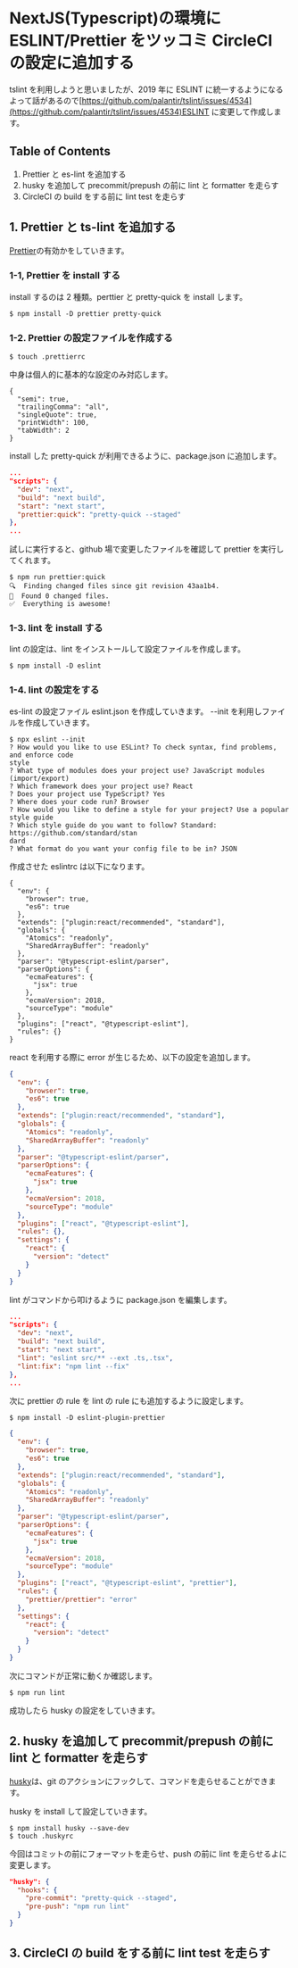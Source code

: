 # NextJS(Typescript)の環境に ESLINT/Prettier をツッコミ CircleCI の設定に追加する

tslint を利用しようと思いましたが、2019 年に ESLINT に統一するようになるよって話があるので[https://github.com/palantir/tslint/issues/4534](https://github.com/palantir/tslint/issues/4534)ESLINT に変更して作成します。

## Table of Contents

1. Prettier と es-lint を追加する
2. husky を追加して precommit/prepush の前に lint と formatter を走らす
3. CircleCI の build をする前に lint test を走らす

## 1. Prettier と ts-lint を追加する

[Prettier](https://prettier.io/)の有効かをしていきます。

### 1-1, Prettier を install する

install するのは 2 種類。perttier と pretty-quick を install します。

```terminal
$ npm install -D prettier pretty-quick
```

### 1-2. Prettier の設定ファイルを作成する

```terminal
$ touch .prettierrc
```

中身は個人的に基本的な設定のみ対応します。

```.prettierrc
{
  "semi": true,
  "trailingComma": "all",
  "singleQuote": true,
  "printWidth": 100,
  "tabWidth": 2
}
```

install した pretty-quick が利用できるように、package.json に追加します。

```package.json
...
"scripts": {
  "dev": "next",
  "build": "next build",
  "start": "next start",
  "prettier:quick": "pretty-quick --staged"
},
...
```

試しに実行すると、github 場で変更したファイルを確認して prettier を実行してくれます。

```
$ npm run prettier:quick
🔍  Finding changed files since git revision 43aa1b4.
🎯  Found 0 changed files.
✅  Everything is awesome!
```

### 1-3. lint を install する

lint の設定は、lint をインストールして設定ファイルを作成します。

```
$ npm install -D eslint
```

### 1-4. lint の設定をする

es-lint の設定ファイル eslint.json を作成していきます。
--init を利用しファイルを作成していきます。

```terminal
$ npx eslint --init
? How would you like to use ESLint? To check syntax, find problems, and enforce code
style
? What type of modules does your project use? JavaScript modules (import/export)
? Which framework does your project use? React
? Does your project use TypeScript? Yes
? Where does your code run? Browser
? How would you like to define a style for your project? Use a popular style guide
? Which style guide do you want to follow? Standard: https://github.com/standard/stan
dard
? What format do you want your config file to be in? JSON
```

作成させた eslintrc は以下になります。

```.eslintrc
{
  "env": {
    "browser": true,
    "es6": true
  },
  "extends": ["plugin:react/recommended", "standard"],
  "globals": {
    "Atomics": "readonly",
    "SharedArrayBuffer": "readonly"
  },
  "parser": "@typescript-eslint/parser",
  "parserOptions": {
    "ecmaFeatures": {
      "jsx": true
    },
    "ecmaVersion": 2018,
    "sourceType": "module"
  },
  "plugins": ["react", "@typescript-eslint"],
  "rules": {}
}

```

react を利用する際に error が生じるため、以下の設定を追加します。

```.eslintrc.json
{
  "env": {
    "browser": true,
    "es6": true
  },
  "extends": ["plugin:react/recommended", "standard"],
  "globals": {
    "Atomics": "readonly",
    "SharedArrayBuffer": "readonly"
  },
  "parser": "@typescript-eslint/parser",
  "parserOptions": {
    "ecmaFeatures": {
      "jsx": true
    },
    "ecmaVersion": 2018,
    "sourceType": "module"
  },
  "plugins": ["react", "@typescript-eslint"],
  "rules": {},
  "settings": {
    "react": {
      "version": "detect"
    }
  }
}

```

lint がコマンドから叩けるように package.json を編集します。

```package.json
...
"scripts": {
  "dev": "next",
  "build": "next build",
  "start": "next start",
  "lint": "eslint src/** --ext .ts,.tsx",
  "lint:fix": "npm lint --fix"
},
...
```

次に prettier の rule を lint の rule にも追加するように設定します。

```terminal
$ npm install -D eslint-plugin-prettier
```

```.eslintrc.json
{
  "env": {
    "browser": true,
    "es6": true
  },
  "extends": ["plugin:react/recommended", "standard"],
  "globals": {
    "Atomics": "readonly",
    "SharedArrayBuffer": "readonly"
  },
  "parser": "@typescript-eslint/parser",
  "parserOptions": {
    "ecmaFeatures": {
      "jsx": true
    },
    "ecmaVersion": 2018,
    "sourceType": "module"
  },
  "plugins": ["react", "@typescript-eslint", "prettier"],
  "rules": {
    "prettier/prettier": "error"
  },
  "settings": {
    "react": {
      "version": "detect"
    }
  }
}

```

次にコマンドが正常に動くか確認します。

```terminal
$ npm run lint
```

成功したら husky の設定をしていきます。

## 2. husky を追加して precommit/prepush の前に lint と formatter を走らす

[husky](https://github.com/typicode/husky)は、git のアクションにフックして、コマンドを走らせることができます。

husky を install して設定していきます。

```terminal
$ npm install husky --save-dev
$ touch .huskyrc
```

今回はコミットの前にフォーマットを走らせ、push の前に lint を走らせるよに変更します。

```package.json
"husky": {
  "hooks": {
    "pre-commit": "pretty-quick --staged",
    "pre-push": "npm run lint"
  }
}
```

## 3. CircleCI の build をする前に lint test を走らす
